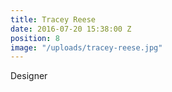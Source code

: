 ```yaml
---
title: Tracey Reese
date: 2016-07-20 15:38:00 Z
position: 8
image: "/uploads/tracey-reese.jpg"
---
```


Designer
